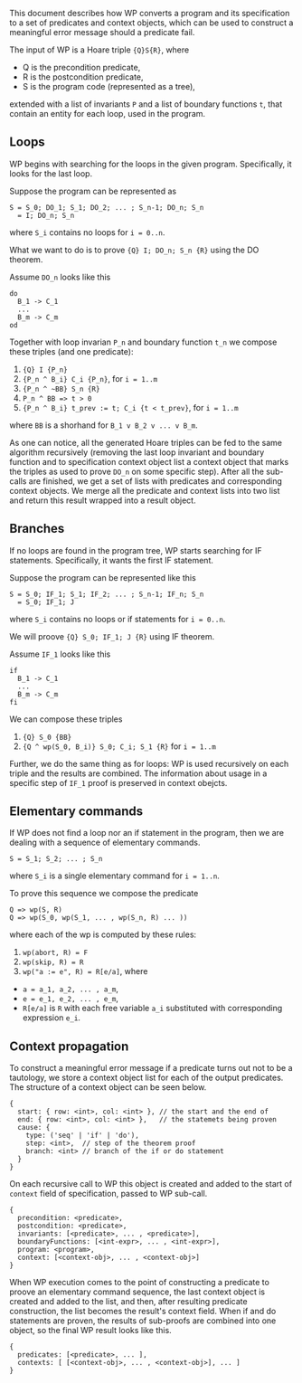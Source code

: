 This document describes how WP converts a program and its specification
to a set of predicates and context objects, which can be used to construct
a meaningful error message should a predicate fail.

The input of WP is a Hoare triple `{Q}S{R}`, where

 - Q is the precondition predicate,
 - R is the postcondition predicate,
 - S is the program code (represented as a tree),

extended with a list of invariants `P` and a list of boundary functions `t`,
that contain an entity for each loop, used in the program.

## Loops

WP begins with searching for the loops in the given program. Specifically,
it looks for the last loop.

Suppose the program can be represented as

```
S = S_0; DO_1; S_1; DO_2; ... ; S_n-1; DO_n; S_n
  = I; DO_n; S_n
```

where `S_i` contains no loops for `i = 0..n`. 

What we want to do is to prove `{Q} I; DO_n; S_n {R}` using the DO theorem.

Assume `DO_n` looks like this


```
do
  B_1 -> C_1
  ...
  B_m -> C_m
od
```

Together with loop invarian `P_n` and boundary function `t_n` we compose
these triples (and one predicate):

 1. `{Q} I {P_n}`
 2. `{P_n ^ B_i} C_i {P_n}`, for `i = 1..m`
 3. `{P_n ^ ~BB} S_n {R}`
 4. `P_n ^ BB => t > 0`
 5. `{P_n ^ B_i} t_prev := t; C_i {t < t_prev}`, for `i = 1..m`

where `BB` is a shorhand for `B_1 v B_2 v ... v B_m`.

As one can notice, all the generated Hoare triples can be fed to the same
algorithm recursively (removing the last loop invariant and boundary function
and to specification context object list a context object that marks the
triples as used to prove `DO_n` on some specific step).
After all the sub-calls are finished, we get a set of lists with predicates and
corresponding context objects. We merge all the predicate and context lists
into two list and return this result wrapped into a result object.

## Branches

If no loops are found in the program tree, WP starts searching for IF
statements. Specifically, it wants the first IF statement.

Suppose the program can be represented like this

```
S = S_0; IF_1; S_1; IF_2; ... ; S_n-1; IF_n; S_n
  = S_0; IF_1; J
```

where `S_i` contains no loops or if statements for `i = 0..n`.

We will proove `{Q} S_0; IF_1; J {R}` using IF theorem.

Assume `IF_1` looks like this

```
if
  B_1 -> C_1
  ...
  B_m -> C_m
fi
```

We can compose these triples

 1. `{Q} S_0 {BB}`
 2. `{Q ^ wp(S_0, B_i)} S_0; C_i; S_1 {R}` for `i = 1..m`

Further, we do the same thing as for loops: WP is used recursively on
each triple and the results are combined. The information about usage in a
specific step of `IF_1` proof is preserved in context obejcts.

## Elementary commands

If WP does not find a loop nor an if statement in the program, then we are
dealing with a sequence of elementary commands.

```
S = S_1; S_2; ... ; S_n
```

where `S_i` is a single elementary command for `i = 1..n`.

To prove this sequence we compose the predicate

```
Q => wp(S, R)
Q => wp(S_0, wp(S_1, ... , wp(S_n, R) ... ))
```

where each of the wp is computed by these rules:

 1. `wp(abort, R) = F`
 2. `wp(skip, R) = R`
 3. `wp("a := e", R) = R[e/a]`, where
   - `a = a_1, a_2, ... , a_m`,
   - `e = e_1, e_2, ... , e_m`,
   - `R[e/a]` is `R` with each free variable `a_i`
     substituted with corresponding expression `e_i`.

## Context propagation

To construct a meaningful error message if a predicate turns out not to be 
a tautology, we store a context object list for each of the output predicates.
The structure of a context object can be seen below.

```
{
  start: { row: <int>, col: <int> }, // the start and the end of 
  end: { row: <int>, col: <int> },   // the statemets being proven
  cause: {
    type: ('seq' | 'if' | 'do'),
    step: <int>,  // step of the theorem proof
    branch: <int> // branch of the if or do statement
  }
}
```

On each recursive call to WP this object is created and added to the start
of `context` field of specification, passed to WP sub-call.

```
{
  precondition: <predicate>,
  postcondition: <predicate>,
  invariants: [<predicate>, ... , <predicate>],
  boundaryFunctions: [<int-expr>, ... , <int-expr>],
  program: <program>,
  context: [<context-obj>, ... , <context-obj>]
}
```

When WP execution comes to the point of constructing a predicate to proove an
elementary command sequence, the last context object is created and added to
the list, and then, after resulting predicate construction, the list becomes
the result's context field. When if and do statements are proven, the results
of sub-proofs are combined into one object, so the final WP result looks like
this.

```
{
  predicates: [<predicate>, ... ],
  contexts: [ [<context-obj>, ... , <context-obj>], ... ]
}
```
